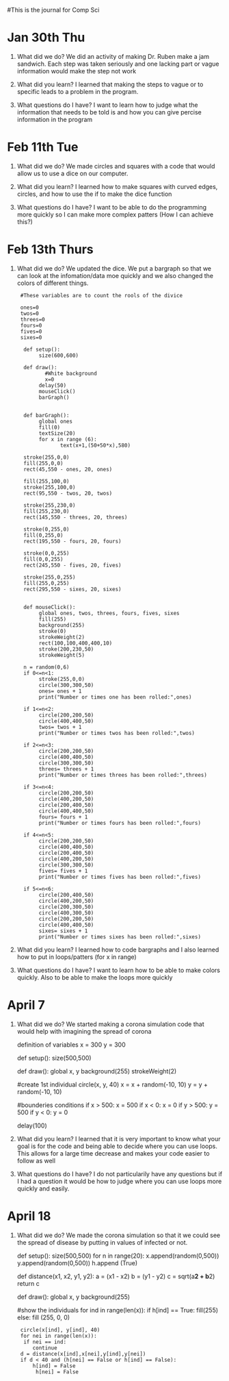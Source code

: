 #This is the journal for Comp Sci

# Jan 30th Thu
1. What did we do?
We did an activity of making Dr. Ruben make a jam sandwich. Each step was taken seriously and one lacking part or vague information would make the step not work

1. What did you learn?
I learned that making the steps to vague or to specific leads to a problem in the program.

1. What questions do I have?
I want to learn how to judge what the information that needs to be told is and how you can give percise information in the program

# Feb 11th Tue
1. What did we do?
We made circles and squares with a code that would allow us to use a dice on our computer. 

1. What did you learn?
I learned how to make squares with curved edges, circles, and how to use the if to make the dice function

1. What questions do I have?
I want to be able to do the programming more quickly so I can make more complex patters (How I can achieve this?)

# Feb 13th Thurs
1. What did we do?
	We updated the dice. We put a bargraph so that we can look at the infomation/data moe quickly and we also changed the colors of different things.
   
		#These variables are to count the rools of the divice

		ones=0
		twos=0
		threes=0
		fours=0
		fives=0
		sixes=0

		 def setup():
			  size(600,600)

		 def draw():
				#White background
				x=0
			  delay(50)
			  mouseClick()
			  barGraph()


		 def barGraph():
			  global ones
			  fill(0)
			  textSize(20)
			  for x in range (6):
					 text(x+1,(50+50*x),580)

		 stroke(255,0,0)
		 fill(255,0,0)
		 rect(45,550 - ones, 20, ones)

		 fill(255,100,0)
		 stroke(255,100,0)
		 rect(95,550 - twos, 20, twos)

		 stroke(255,230,0)
		 fill(255,230,0)
		 rect(145,550 - threes, 20, threes)

		 stroke(0,255,0)
		 fill(0,255,0)
		 rect(195,550 - fours, 20, fours)

		 stroke(0,0,255)
		 fill(0,0,255)
		 rect(245,550 - fives, 20, fives)

		 stroke(255,0,255)
		 fill(255,0,255)
		 rect(295,550 - sixes, 20, sixes)


		 def mouseClick():
			  global ones, twos, threes, fours, fives, sixes
			  fill(255)
			  background(255)
			  stroke(0)
			  strokeWeight(2)
			  rect(100,100,400,400,10)
			  stroke(200,230,50)
			  strokeWeight(5)

		 n = random(0,6)
		 if 0<=n<1:
			  stroke(255,0,0)
			  circle(300,300,50)
			  ones= ones + 1
			  print("Number or times one has been rolled:",ones)

		 if 1<=n<2:
			  circle(200,200,50)
			  circle(400,400,50)
			  twos= twos + 1
			  print("Number or times twos has been rolled:",twos)

		 if 2<=n<3:
			  circle(200,200,50)
			  circle(400,400,50)
			  circle(300,300,50)
			  threes= threes + 1
			  print("Number or times threes has been rolled:",threes)

		 if 3<=n<4:
			  circle(200,200,50)
			  circle(400,200,50)
			  circle(200,400,50)
			  circle(400,400,50)
			  fours= fours + 1
			  print("Number or times fours has been rolled:",fours)

		 if 4<=n<5:
			  circle(200,200,50)
			  circle(400,400,50)
			  circle(200,400,50)
			  circle(400,200,50)
			  circle(300,300,50)
			  fives= fives + 1
			  print("Number or times fives has been rolled:",fives)

		 if 5<=n<6:
			  circle(200,400,50)
			  circle(400,200,50)
			  circle(200,300,50)
			  circle(400,300,50)
			  circle(200,200,50)
			  circle(400,400,50)
			  sixes= sixes + 1
			  print("Number or times sixes has been rolled:",sixes)

1. What did you learn?
I learned how to code bargraphs and I also learned how to put in loops/patters (for x in range)

1. What questions do I have?
I want to learn how to be able to make colors quickly. Also to be able to make the loops more quickly

# April 7
1. What did we do? 
We started making a corona simulation code that would help with imagining the spread of corona

	definition of variables
	x = 300
	y = 300

	def setup():
	size(500,500)

	def draw():
	global x, y
	background(255)
	    strokeWeight(2)

	#create 1st individual
	circle(x, y, 40)
	x = x + random(-10, 10)
	y = y + random(-10, 10)

	#bounderies conditions
	if x > 500:
	x = 500
	if x < 0:
	x = 0
	if y > 500:
	y = 500
	if y < 0:
	y = 0

	delay(100)

1. What did you learn?
I learned that it is very important to know what your goal is for the code and being able to decide where you can use loops. This allows for a large time decrease and makes your code easier to follow as well

1. What questions do I have?
I do not particularily have any questions but if I had a question it would be how to judge where you can use loops more quickly and easily.


# April 18
1. What did we do?
We made the corona simulation so that it we could see the spread of disease by putting in values of infected or not.

	def setup():
	size(500,500)
	for n in range(20):
	 x.append(random(0,500))
	 y.append(random(0,500))
	 h.append (True)

	def distance(x1, x2, y1, y2):
	a = (x1 - x2)
	 b = (y1 - y2)
	c = sqrt(a**2 + b**2) 
	return c

	def draw():
	 global x, y
	 background(255)

	#show the individuals
	for ind in range(len(x)): 
	    if h[ind] == True:
		fill(255)
	    else:
		fill (255, 0, 0)

	    circle(x[ind], y[ind], 40)
	    for nei in range(len(x)):
		 if nei == ind:
		    continue
		d = distance(x[ind],x[nei],y[ind],y[nei])
		if d < 40 and (h[nei] == False or h[ind] == False):
		    h[ind] = False
		     h[nei] = False
